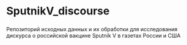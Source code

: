 # SputnikV_discourse
###
Репозиторий исходных данных и их обработки для исследования дискурса о российской вакцине Sputnik V в газетах России и США
